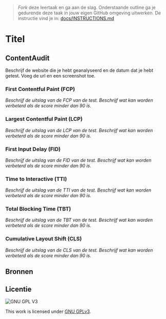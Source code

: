 > _Fork_ deze leertaak en ga aan de slag. Onderstaande outline ga je gedurende deze taak in jouw eigen GitHub omgeving uitwerken. De instructie vind je in: [docs/INSTRUCTIONS.md](docs/INSTRUCTIONS.md)

# Titel
<!-- Geef je project een titel en schrijf in één zin wat het is -->


## ContentAudit
Beschrijf de website die je hebt geanalyseerd en de datum dat je hebt getest. Voeg de url en een screenshot toe. 


### First Contentful Paint (FCP)
_Beschrijf de uitslag van de FCP van de test. Beschrijf wat kan worden verbeterd als de score minder dan 90 is._


### Largest Contentful Paint (LCP)
_Beschrijf de uitslag van de LCP van de test. Beschrijf wat kan worden verbeterd als de score minder dan 90 is._


### First Input Delay (FID)
_Beschrijf de uitslag van de FID van de test. Beschrijf wat kan worden verbeterd als de score minder dan 90 is._


### Time to Interactive (TTI)
_Beschrijf de uitslag van de TTI van de test. Beschrijf wat kan worden verbeterd als de score minder dan 90 is._


### Total Blocking Time (TBT)
_Beschrijf de uitslag van de TBT van de test. Beschrijf wat kan worden verbeterd als de score minder dan 90 is._


### Cumulative Layout Shift (CLS)
_Beschrijf de uitslag van de CLS van de test. Beschrijf wat kan worden verbeterd als de score minder dan 90 is._



## Bronnen

## Licentie

![GNU GPL V3](https://www.gnu.org/graphics/gplv3-127x51.png)

This work is licensed under [GNU GPLv3](./LICENSE).
